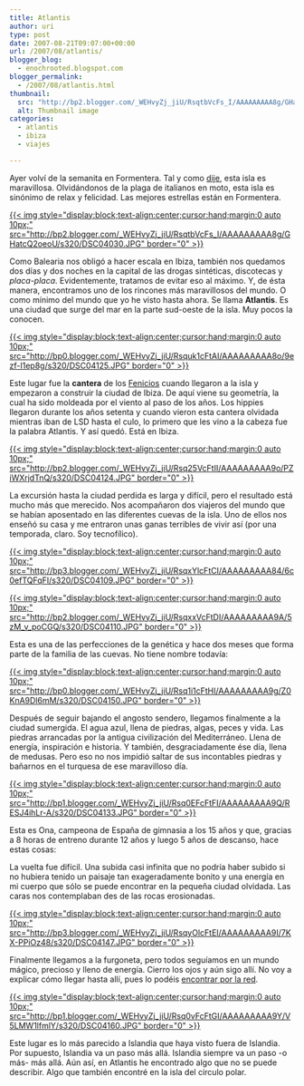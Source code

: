 ```yaml
---
title: Atlantis
author: uri
type: post
date: 2007-08-21T09:07:00+00:00
url: /2007/08/atlantis/
blogger_blog:
  - enochrooted.blogspot.com
blogger_permalink:
  - /2007/08/atlantis.html
thumbnail:
  src: "http://bp2.blogger.com/_WEHvyZj_jiU/RsqtbVcFs_I/AAAAAAAAA8g/GHatcQ2oeoU/s320/DSC04030.JPG"
  alt: Thumbnail image
categories:
  - atlantis
  - ibiza
  - viajes

---
```

Ayer volví de la semanita en Formentera. Tal y como [dije][1], esta isla es maravillosa. Olvidándonos de la plaga de italianos en moto, esta isla es sinónimo de relax y felicidad. Las mejores estrellas están en Formentera.

[{{< img style="display:block;text-align:center;cursor:hand;margin:0 auto 10px;" src="http://bp2.blogger.com/_WEHvyZj_jiU/RsqtbVcFs_I/AAAAAAAAA8g/GHatcQ2oeoU/s320/DSC04030.JPG" border="0" >}}][2]

Como Balearia nos obligó a hacer escala en Ibiza, también nos quedamos dos días y dos noches en la capital de las drogas sintéticas, discotecas y <span style="font-style:italic;">placa-placa</span>. Evidentemente, tratamos de evitar eso al máximo. Y, de ésta manera, encontramos uno de los rincones más maravillosos del mundo. O como mínimo del mundo que yo he visto hasta ahora. Se llama <span style="font-weight:bold;">Atlantis</span>. Es una ciudad que surge del mar en la parte sud-oeste de la isla. Muy pocos la conocen.

[{{< img style="display:block;text-align:center;cursor:hand;margin:0 auto 10px;" src="http://bp0.blogger.com/_WEHvyZj_jiU/Rsquk1cFtAI/AAAAAAAAA8o/9ezf-I1ep8g/s320/DSC04125.JPG" border="0" >}}][3]

Este lugar fue la <span style="font-weight:bold;">cantera</span> de los [Fenicios][4] cuando llegaron a la isla y empezaron a construir la ciudad de Ibiza. De aquí viene su geometría, la cual ha sido moldeada por el viento al paso de los años. Los hippies llegaron durante los años setenta y cuando vieron esta cantera olvidada mientras iban de LSD hasta el culo, lo primero que les vino a la cabeza fue la palabra Atlantis. Y así quedó. Está en Ibiza.

[{{< img style="display:block;text-align:center;cursor:hand;margin:0 auto 10px;" src="http://bp2.blogger.com/_WEHvyZj_jiU/Rsq25VcFtII/AAAAAAAAA9o/PZiWXrjdTnQ/s320/DSC04124.JPG" border="0" >}}][5]

La excursión hasta la ciudad perdida es larga y difícil, pero el resultado está mucho más que merecido. Nos acompañaron dos viajeros del mundo que se habían aposentado en las diferentes cuevas de la isla. Uno de ellos nos enseñó su casa y me entraron unas ganas terribles de vivir así (por una temporada, claro. Soy tecnofílico).

[{{< img style="display:block;text-align:center;cursor:hand;margin:0 auto 10px;" src="http://bp3.blogger.com/_WEHvyZj_jiU/RsqxYlcFtCI/AAAAAAAAA84/6c0efTQFqFI/s320/DSC04109.JPG" border="0" >}}][6]

[{{< img style="display:block;text-align:center;cursor:hand;margin:0 auto 10px;" src="http://bp2.blogger.com/_WEHvyZj_jiU/RsqxxVcFtDI/AAAAAAAAA9A/5zM_v_poCGQ/s320/DSC04110.JPG" border="0" >}}][7]

Esta es una de las perfecciones de la genética y hace dos meses que forma parte de la familia de las cuevas. No tiene nombre todavía:

[{{< img style="display:block;text-align:center;cursor:hand;margin:0 auto 10px;" src="http://bp0.blogger.com/_WEHvyZj_jiU/Rsq1i1cFtHI/AAAAAAAAA9g/Z0KnA9Dl6mM/s320/DSC04150.JPG" border="0" >}}][8]

Después de seguir bajando el angosto sendero, llegamos finalmente a la ciudad sumergida. El agua azul, llena de piedras, algas, peces y vida. Las piedras arrancadas por la antigua civilización del Mediterráneo. Llena de energía, inspiración e historia. Y también, desgraciadamente ése día, llena de medusas. Pero eso no nos impidió saltar de sus incontables piedras y bañarnos en el turquesa de ese maravilloso día.

[{{< img style="display:block;text-align:center;cursor:hand;margin:0 auto 10px;" src="http://bp1.blogger.com/_WEHvyZj_jiU/Rsq0EFcFtFI/AAAAAAAAA9Q/RESJ4ihLr-A/s320/DSC04133.JPG" border="0" >}}][9]

Esta es Ona, campeona de España de gimnasia a los 15 años y que, gracias a 8 horas de entreno durante 12 años y luego 5 años de descanso, hace estas cosas:

La vuelta fue difícil. Una subida casi infinita que no podría haber subido si no hubiera tenido un paisaje tan exageradamente bonito y una energía en mi cuerpo que sólo se puede encontrar en la pequeña ciudad olvidada. Las caras nos contemplaban des de las rocas erosionadas.

[{{< img style="display:block;text-align:center;cursor:hand;margin:0 auto 10px;" src="http://bp3.blogger.com/_WEHvyZj_jiU/RsqyOlcFtEI/AAAAAAAAA9I/7KX-PPiOz48/s320/DSC04147.JPG" border="0" >}}][10]

Finalmente llegamos a la furgoneta, pero todos seguíamos en un mundo mágico, precioso y lleno de energía. Cierro los ojos y aún sigo allí. No voy a explicar cómo llegar hasta allí, pues lo podéis [encontrar por la red][11].

[{{< img style="display:block;text-align:center;cursor:hand;margin:0 auto 10px;" src="http://bp1.blogger.com/_WEHvyZj_jiU/Rsq0vFcFtGI/AAAAAAAAA9Y/V5LMW1lfmlY/s320/DSC04160.JPG" border="0" >}}][12]

Este lugar es lo más parecido a Islandia que haya visto fuera de Islandia. Por supuesto, Islandia va un paso más allá. Islandia siempre va un paso -o más- más allá. Aún así, en Atlantis he encontrado algo que no se puede describir. Algo que también encontré en la isla del circulo polar.

 [1]: http://enochrooted.blogspot.com/2007/08/vacaciones.html
 [2]: http://bp2.blogger.com/_WEHvyZj_jiU/RsqtbVcFs_I/AAAAAAAAA8g/GHatcQ2oeoU/s1600-h/DSC04030.JPG
 [3]: http://bp0.blogger.com/_WEHvyZj_jiU/Rsquk1cFtAI/AAAAAAAAA8o/9ezf-I1ep8g/s1600-h/DSC04125.JPG
 [4]: http://es.wikipedia.org/wiki/Fenicios
 [5]: http://bp2.blogger.com/_WEHvyZj_jiU/Rsq25VcFtII/AAAAAAAAA9o/PZiWXrjdTnQ/s1600-h/DSC04124.JPG
 [6]: http://bp3.blogger.com/_WEHvyZj_jiU/RsqxYlcFtCI/AAAAAAAAA84/6c0efTQFqFI/s1600-h/DSC04109.JPG
 [7]: http://bp2.blogger.com/_WEHvyZj_jiU/RsqxxVcFtDI/AAAAAAAAA9A/5zM_v_poCGQ/s1600-h/DSC04110.JPG
 [8]: http://bp0.blogger.com/_WEHvyZj_jiU/Rsq1i1cFtHI/AAAAAAAAA9g/Z0KnA9Dl6mM/s1600-h/DSC04150.JPG
 [9]: http://bp1.blogger.com/_WEHvyZj_jiU/Rsq0EFcFtFI/AAAAAAAAA9Q/RESJ4ihLr-A/s1600-h/DSC04133.JPG
 [10]: http://bp3.blogger.com/_WEHvyZj_jiU/RsqyOlcFtEI/AAAAAAAAA9I/7KX-PPiOz48/s1600-h/DSC04147.JPG
 [11]: http://es.viajes.yahoo.com/p-guia_viaje-842371-action-informacion_turistica-atlantis_ibiza-i
 [12]: http://bp1.blogger.com/_WEHvyZj_jiU/Rsq0vFcFtGI/AAAAAAAAA9Y/V5LMW1lfmlY/s1600-h/DSC04160.JPG